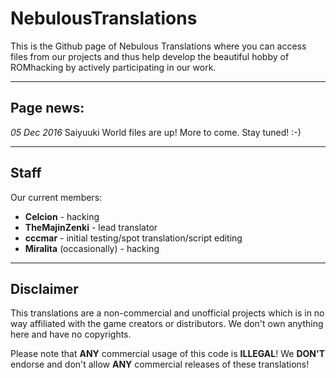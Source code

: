 # NebulousTranslations

This is the Github page of Nebulous Translations where you can access files from our projects and thus help develop the beautiful hobby of ROMhacking by actively participating in our work.

<hr>

<h2>Page news:</h2>

<i>05 Dec 2016</i>
Saiyuuki World files are up! More to come. Stay tuned! :-)

<hr>

<h2>Staff</h2>

Our current members:

<ul>
<li><b>Celcion</b> - hacking</li>
<li><b>TheMajinZenki</b> - lead translator</li>
<li><b>cccmar</b> - initial testing/spot translation/script editing</li>
<li><b>Miralita</b> (occasionally) - hacking</li>
</ul>

<hr>

<h2>Disclaimer</h2>

This translations are a non-commercial and unofficial projects which is in no way affiliated with the game creators or distributors. We don't own anything here and have no copyrights.

Please note that <b>ANY</b> commercial usage of this code is <b>ILLEGAL</b>! We <b>DON'T</b> endorse and don't allow <b>ANY</b> commercial releases of these translations!
